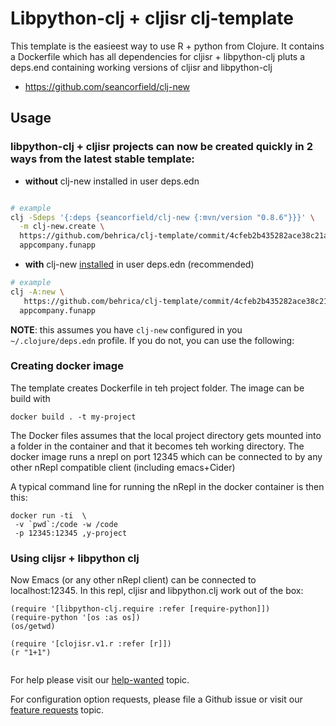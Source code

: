 # Libpython-clj + cljisr clj-template

This template is the easieest way to use R + python from Clojure.
It contains a Dockerfile which has all dependencies for cljisr + libpython-clj pluts a deps.end containing working versions of cljisr and libpython-clj

* https://github.com/seancorfield/clj-new


## Usage

### libpython-clj + cljisr projects can now be created quickly in 2 ways from the latest stable template:


-   **without** clj-new installed in user deps.edn

```bash 

# example
clj -Sdeps '{:deps {seancorfield/clj-new {:mvn/version "0.8.6"}}}' \
  -m clj-new.create \
  https://github.com/behrica/clj-template/commit/4cfeb2b435282ace38c21a3efe2328594f7e34c4 \
  appcompany.funapp
```

-    **with** clj-new [installed](https://github.com/seancorfield/clj-new) in user deps.edn (recommended)

```bash 
# example
clj -A:new \
   https://github.com/behrica/clj-template/commit/4cfeb2b435282ace38c21a3efe2328594f7e34c4
  appcompany.funapp
```

   **NOTE**: this assumes you have `clj-new` configured in you `~/.clojure/deps.edn`
   profile. If you do not, you can use the following:
   
### Creating docker image
The template creates Dockerfile in teh project folder.
The image can be build with

```
docker build . -t my-project
```

The Docker files assumes that the local project directory gets mounted into a folder in the container and that it becomes teh working directory. The docker image runs a nrepl on port 12345 which can be connected to by any other nRepl compatible client (including emacs+Cider)

A typical command line for running the nRepl in the docker container is then this:

```
docker run -ti  \ 
 -v `pwd`:/code -w /code 
 -p 12345:12345 ,y-project
 ```
 ### Using clijsr + libpython clj
 
 Now Emacs (or any other nRepl client) can be connected to localhost:12345.
 In this repl, cljisr and libpython.clj work out of the box:
 
 ```
(require '[libpython-clj.require :refer [require-python]])
(require-python '[os :as os])
(os/getwd)

(require '[clojisr.v1.r :refer [r]])
(r "1+1")
         
 ```





For help please visit our [help-wanted](https://clojurians.zulipchat.com/#narrow/stream/215609-libpython-clj-dev/topic/help-wanted) topic.

For configuration option requests, please file a Github issue or visit our [feature requests]( https://clojurians.zulipchat.com/#narrow/stream/215609-libpython-clj-dev/topic/feature-requests) topic.  
